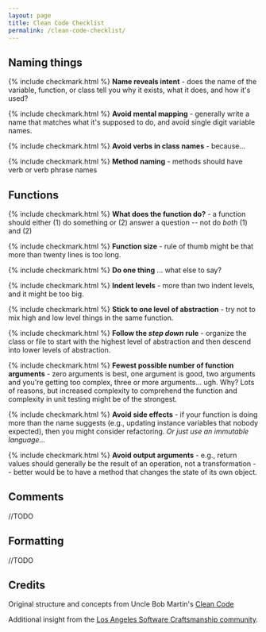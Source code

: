 ```yaml
---
layout: page
title: Clean Code Checklist
permalink: /clean-code-checklist/
---
```


Naming things
---------
{% include checkmark.html %} **Name reveals intent** - does the name of the variable, function, or class tell you why it exists, what it does, and how it's used?

{% include checkmark.html %} **Avoid mental mapping** - generally write a name that matches what it's supposed to do, and avoid single digit variable names.

{% include checkmark.html %} **Avoid verbs in class names** - because...

{% include checkmark.html %} **Method naming** - methods should have verb or verb phrase names

Functions
----
{% include checkmark.html %} **What does the function do?** - a function should either (1) do something or (2) answer a question -- not do *both* (1) and (2)

{% include checkmark.html %} **Function size** - rule of thumb might be that more than twenty lines is too long.

{% include checkmark.html %} **Do one thing** ... what else to say?

{% include checkmark.html %} **Indent levels** - more than two indent levels, and it might be too big.

{% include checkmark.html %} **Stick to one level of abstraction** - try not to mix high and low level things in the same function.

{% include checkmark.html %} **Follow the *step down* rule** - organize the class or file to start with the highest level of abstraction and then descend into lower levels of abstraction.

{% include checkmark.html %} **Fewest possible number of function arguments** - zero arguments is best, one argument is good, two arguments and you're getting too complex, three or more arguments... ugh. Why? Lots of reasons, but increased complexity to comprehend the function and complexity in unit testing might be of the strongest.

{% include checkmark.html %} **Avoid side effects** - if your function is doing more than the name suggests (e.g., updating instance variables that nobody expected), then you might consider refactoring. *Or just use an immutable language...*

{% include checkmark.html %} **Avoid output arguments** - e.g., return values should generally be the result of an operation, not a transformation -- better would be to have a method that changes the state of its own object.

Comments
---
//TODO

Formatting
---
//TODO

Credits
---
Original structure and concepts from Uncle Bob Martin's [Clean Code](http://www.amazon.com/Clean-Code-Handbook-Software-Craftsmanship-ebook/dp/B001GSTOAM/)

Additional insight from the <i class="fa fa-calendar"></i> [Los Angeles Software Craftsmanship community](http://www.meetup.com/LA-Software-Craftsmanship/).
